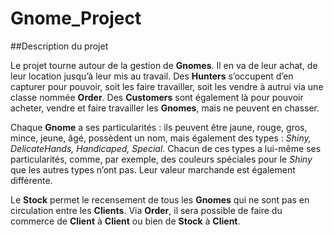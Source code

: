 # Gnome_Project

##Description du projet

Le projet tourne autour de la gestion de **Gnomes**. Il en va de leur achat, de leur location jusqu’à leur mis au travail. 
Des **Hunters** s’occupent d’en capturer pour pouvoir, soit les faire travailler, soit les vendre à autrui via une classe 
nommée **Order**. Des **Customers** sont également là pour pouvoir acheter, vendre et faire travailler les **Gnomes**, mais ne 
peuvent en chasser. 

Chaque **Gnome** a ses particularités : ils peuvent être jaune, rouge, gros, mince, jeune, âgé, possèdent un nom, mais 
également des types : *Shiny, DelicateHands, Handicaped, Special*. Chacun de ces types a lui-même ses particularités, 
comme, par exemple, des couleurs spéciales pour le *Shiny* que les autres types n’ont pas. Leur valeur marchande est 
également différente.

Le **Stock** permet le recensement de tous les **Gnomes** qui ne sont pas en circulation entre les **Clients**. Via **Order**, il sera 
possible de faire du commerce de **Client** à **Client** ou bien de **Stock** à **Client**.

